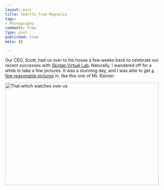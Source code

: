 ```yaml
--- 
layout: post
title: Seattle from Magnolia
tags: 
- Photography
comments: true
type: post
published: true
meta: {}

---
```

Our CEO, Scott, had us over to his house a few weeks back to celebrate our recent successes with <a href="http://www.skytap.com">Skytap Virtual Lab</a>. Naturally, I wandered off for a while to take a few pictures. It was a stunning day, and I was able to get <a href="http://flickr.com/photos/aaronbrethorst/sets/72157605390311457/">a few reasonable pictures</a> in, like this one of Mt. Rainier:

  <a href="http://www.flickr.com/photos/aaronbrethorst/2543789153/" title="That which watches over us by aaronbrethorst, on Flickr"><img src="http://farm3.static.flickr.com/2136/2543789153_77b1d2ec55.jpg" width="500" height="333" alt="That which watches over us" /></a>
